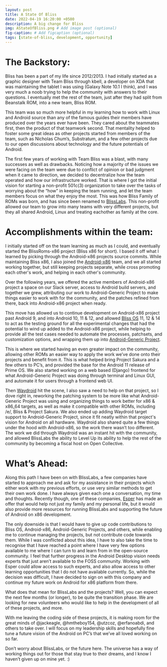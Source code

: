 ```yaml
---
layout: post
title: A State Of Bliss
date: 2022-04-19 16:20:00 +0500
description: A big change for Bliss
img: AStateOfBliss.png # Add image post (optional)
fig-caption: # Add figcaption (optional)
tags: [state-of-bliss, development, opportunity]
---
```

# The Backstory: 

Bliss has been a part of my life since 2012/2013. I had initially started as a graphic designer with Team Bliss through kbell, a developer on XDA that was maintaining the tablet I was using (Galaxy Note 10.1 I think), and I was very much a noob trying to help the community with answers to their questions. I eventually met the rest of the team, just after they had split from Beanstalk ROM, into a new team, Bliss ROM. 

This team was so much more helpful in my learning how to work with Linux and Android source than any of the famous guides their members have produced over the years ever have been. They cared about the teammates first, then the product of that teamwork second. That mentality helped to foster some great ideas as other projects started from members of the team, such as Nicholas Chum’s, Substratum, and a few other projects due to our open discussions about technology and the future potentials of Android.

The first few years of working with Team Bliss was a blast, with many successes as well as drawbacks. Noticing how a majority of the issues we were facing on the team were due to conflict of opinion or bad judgment when it came to direction, we decided to decentralize how the team operated and how our infrastructure worked. That is where I got the initial vision for starting a non-profit 501c(3) organization to take over the tasks of worrying about the “how” in keeping the team running, and let the team members focus on what they enjoy the most. This was how Bliss Family of ROMs was born, and has since been renamed to [BlissLabs](https://blisslabs.org). This non-profit allowed our team to grow into many teams with very different projects, but they all shared Android, Linux and treating eachother as family at the core. 

# Accomplishments within the team: 

I initially started off on the team learning as much as I could, and eventually started the BlissRoms-x86 project (Bliss x86 for short). I based it off what I learned by picking through the Android-x86 projects source commits. While maintaining Bliss x86, I also joined the [Android-x86](https://www.android-x86.org) team, and we all started working together, but still keeping projects separate, while cross promoting each other's work, and helping in each other's community. 

Over the following years, we offered the active members of Android-x86 project a space on our Slack server, access to Android build servers, and together we grew, attributing our work to Android-Generic Project to make things easier to work with for the community, and the patches refined from there, back into Android-x86 project when ready. 

This move has allowed us to continue development on Android-x86 project past Android 9, and into Android 10, 11 & 12, and allowed [Bliss OS](https://blissos.org) 11, 12 & 14 to act as the testing ground for all the experimental changes that had the potential to wind up added to the Android-x86 project, while helping to provide all the test cases needed to automate the processes, patchsets, and customization options, and wrapping them up into [Android-Generic Project](https://android-generic.github.io). 

This is where we started having an even greater impact on the community, allowing other ROMs an easier way to apply the work we’ve done onto their projects and benefit from it. This is what helped bring Project Sakura and a few others to PC’s, and provided the base for the Android 11 release of Prime OS.  We also started working on a web based (Django) frontend for what Android-Generic Project was doing through terminal and Linux GUI, and automate it for users through a frontend web UI. 

Then [Waydroid](https://waydro.id) hit the scene, I also saw a need to help on that project, so I dove right in, reworking the patching system to be more like what Android-Generic Project was using and organizing things to work better for x86 & x86_64 targets, as well as make it compatible with other ROMs, including /e/, Bliss & Project Sakura. We also ended up adding Waydroid target support to Android-Generic Project, since it fit neatly within that project's vision for Android on all hardware. Waydroid also shared quite a few things under the hood with Android-x86, so the work there wasn’t too different. The work we did through Waydroid was an instant hit with the community, and allowed BlissLabs the ability to Level Up its ability to help the rest of the community by becoming a fiscal host on Open Collective. 

# What’s Ahead: 

Along this path I have been on with BlissLabs, a few companies have started to approach me and ask for my assistance in their projects which either work with my previous efforts, or use very similar methods to get their own work done. I have always given each one a conversation, my time and thoughts. Recently though, one of these companies, [Esper](https://esper.io) has made an offer that would help not just my family and my personal life, but it would also provide more resources for running BlissLabs and supporting the future of Android on x86 development. 

The only downside is that I would have to give up code contributions to Bliss OS, Android-x86, Android-Generic Projects, and others, while enabling me to continue managing the projects, but not contribute code towards them. While I was conflicted about this idea, I have to also take the time to recognise that I have reached a point where I have very few options available to me where I can turn to and learn from in the open-source community. I feel that further progress in the Android Desktop vision needs experts that just aren’t available to the FOSS community. Working with Esper could allow access to such experts, and also allow access to other learning opportunities that I do not have available currently. So, while the decision was difficult, I have decided to sign on with this company and continue my future work on Android for x86 platform from there. 

What does that mean for BlissLabs and the projects? Well, you can expect the next few months (or longer), to be quite the transition phase. We are looking for new volunteers who would like to help in the development of all of these projects, and more. 

With me leaving the coding side of these projects, it is making room for the great minds of @jackeagle, @hmtheboy154, @utzcoz, @erfanoabdi, and others to take over. I will focus on my leadership skills and hopefully fine tune a future vision of the Android on PC’s that we’ve all loved working on so far. 

Don’t worry about BlissLabs, or the future here. The universe has a way of working things out for those that stay true to their dreams, and I know I haven’t given up on mine yet. :) 




